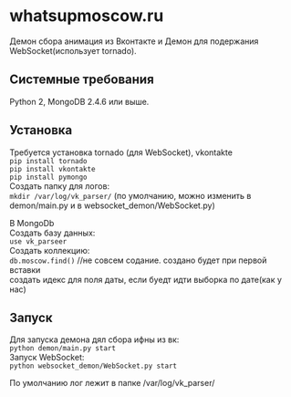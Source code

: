 whatsupmoscow.ru
================
Демон сбора анимация из Вконтакте и Демон для подержания WebSocket(использует tornado).

Системные требования
-------------------
Python 2, MongoDB 2.4.6 или выше.

Установка
------------
Требуется установка tornado (для WebSocket), vkontakte<br>
`pip install tornado`<br>
`pip install vkontakte`<br>
`pip install pymongo`<br>
Создать папку для логов:<br>
`mkdir /var/log/vk_parser/` (по умолчанию, можно изменить в demon/main.py и в websocket_demon/WebSocket.py)<br>

В MongoDb<br>
Создать  базу данных:<br>
`use vk_parseer`<br>
Создать коллекцию:<br>
`db.moscow.find()` //не совсем содание. создано будет при первой вставки<br>
создать идекс для поля даты, если буедт идти выборка по дате(как у нас)<br>

Запуск
-----
Для запуска демона дял сбора ифны из вк:<br>
`python demon/main.py start`<br>
Запуск WebSocket:<br>
`python websocket_demon/WebSocket.py start`<br>

По умолчанию лог лежит в папке /var/log/vk_parser/


